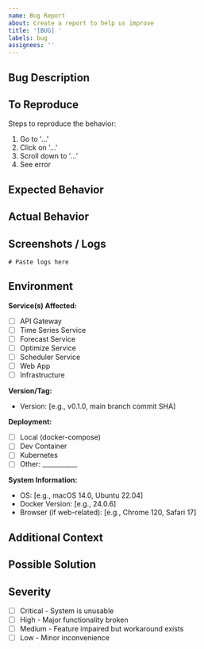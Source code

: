 ```yaml
---
name: Bug Report
about: Create a report to help us improve
title: '[BUG] '
labels: bug
assignees: ''
---
```


## Bug Description
<!-- A clear and concise description of what the bug is -->

## To Reproduce
Steps to reproduce the behavior:
1. Go to '...'
2. Click on '...'
3. Scroll down to '...'
4. See error

## Expected Behavior
<!-- A clear and concise description of what you expected to happen -->

## Actual Behavior
<!-- What actually happened -->

## Screenshots / Logs
<!-- If applicable, add screenshots or log output to help explain your problem -->
```
# Paste logs here
```

## Environment
**Service(s) Affected:**
- [ ] API Gateway
- [ ] Time Series Service
- [ ] Forecast Service
- [ ] Optimize Service
- [ ] Scheduler Service
- [ ] Web App
- [ ] Infrastructure

**Version/Tag:**
- Version: [e.g., v0.1.0, main branch commit SHA]

**Deployment:**
- [ ] Local (docker-compose)
- [ ] Dev Container
- [ ] Kubernetes
- [ ] Other: ___________

**System Information:**
- OS: [e.g., macOS 14.0, Ubuntu 22.04]
- Docker Version: [e.g., 24.0.6]
- Browser (if web-related): [e.g., Chrome 120, Safari 17]

## Additional Context
<!-- Add any other context about the problem here -->

## Possible Solution
<!-- If you have suggestions on how to fix this, please describe them here -->

## Severity
- [ ] Critical - System is unusable
- [ ] High - Major functionality broken
- [ ] Medium - Feature impaired but workaround exists
- [ ] Low - Minor inconvenience

